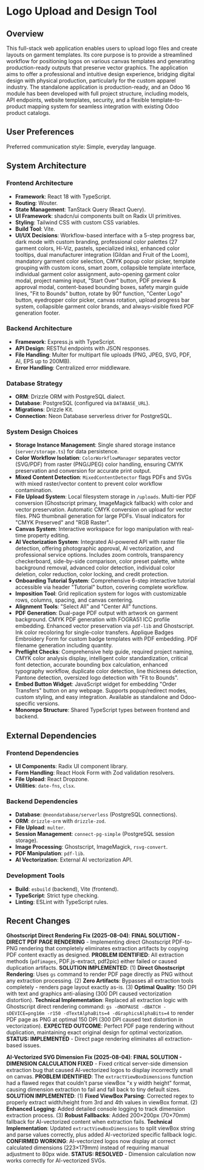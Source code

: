 # Logo Upload and Design Tool

## Overview
This full-stack web application enables users to upload logo files and create layouts on garment templates. Its core purpose is to provide a streamlined workflow for positioning logos on various canvas templates and generating production-ready outputs that preserve vector graphics. The application aims to offer a professional and intuitive design experience, bridging digital design with physical production, particularly for the custom apparel industry. The standalone application is production-ready, and an Odoo 16 module has been developed with full project structure, including models, API endpoints, website templates, security, and a flexible template-to-product mapping system for seamless integration with existing Odoo product catalogs.

## User Preferences
Preferred communication style: Simple, everyday language.

## System Architecture

### Frontend Architecture
- **Framework**: React 18 with TypeScript.
- **Routing**: Wouter.
- **State Management**: TanStack Query (React Query).
- **UI Framework**: shadcn/ui components built on Radix UI primitives.
- **Styling**: Tailwind CSS with custom CSS variables.
- **Build Tool**: Vite.
- **UI/UX Decisions**: Workflow-based interface with a 5-step progress bar, dark mode with custom branding, professional color palettes (27 garment colors, Hi-Viz, pastels, specialized inks), enhanced color tooltips, dual manufacturer integration (Gildan and Fruit of the Loom), mandatory garment color selection, CMYK popup color picker, template grouping with custom icons, smart zoom, collapsible template interface, individual garment color assignment, auto-opening garment color modal, project naming input, "Start Over" button, PDF preview & approval modal, content-based bounding boxes, safety margin guide lines, "Fit to Bounds" button, rotate by 90° function, "Center Logo" button, eyedropper color picker, canvas rotation, upload progress bar system, collapsible garment color brands, and always-visible fixed PDF generation footer.

### Backend Architecture
- **Framework**: Express.js with TypeScript.
- **API Design**: RESTful endpoints with JSON responses.
- **File Handling**: Multer for multipart file uploads (PNG, JPEG, SVG, PDF, AI, EPS up to 200MB).
- **Error Handling**: Centralized error middleware.

### Database Strategy
- **ORM**: Drizzle ORM with PostgreSQL dialect.
- **Database**: PostgreSQL (configured via `DATABASE_URL`).
- **Migrations**: Drizzle Kit.
- **Connection**: Neon Database serverless driver for PostgreSQL.

### System Design Choices
- **Storage Instance Management**: Single shared storage instance (`server/storage.ts`) for data persistence.
- **Color Workflow Isolation**: `ColorWorkflowManager` separates vector (SVG/PDF) from raster (PNG/JPEG) color handling, ensuring CMYK preservation and conversion for accurate print output.
- **Mixed Content Detection**: `MixedContentDetector` flags PDFs and SVGs with mixed raster/vector content to prevent color workflow contamination.
- **File Upload System**: Local filesystem storage in `/uploads`. Multi-tier PDF conversion (Ghostscript primary, ImageMagick fallback) with color and vector preservation. Automatic CMYK conversion on upload for vector files. PNG thumbnail generation for large PDFs. Visual indicators for "CMYK Preserved" and "RGB Raster".
- **Canvas System**: Interactive workspace for logo manipulation with real-time property editing.
- **AI Vectorization System**: Integrated AI-powered API with raster file detection, offering photographic approval, AI vectorization, and professional service options. Includes zoom controls, transparency checkerboard, side-by-side comparison, color preset palette, white background removal, advanced color detection, individual color deletion, color reduction, color locking, and credit protection.
- **Onboarding Tutorial System**: Comprehensive 6-step interactive tutorial accessible via header "Tutorial" button, covering complete workflow.
- **Imposition Tool**: Grid replication system for logos with customizable rows, columns, spacing, and canvas centering.
- **Alignment Tools**: "Select All" and "Center All" functions.
- **PDF Generation**: Dual-page PDF output with artwork on garment background. CMYK PDF generation with FOGRA51 ICC profile embedding. Enhanced vector preservation via `pdf-lib` and Ghostscript. Ink color recoloring for single-color transfers. Applique Badges Embroidery Form for custom badge templates with PDF embedding. PDF filename generation including quantity.
- **Preflight Checks**: Comprehensive help guide, required project naming, CMYK color analysis display, intelligent color standardization, critical font detection, accurate bounding box calculation, enhanced typography workflow, duplicate color detection, line thickness detection, Pantone detection, oversized logo detection with "Fit to Bounds".
- **Embed Button Widget**: JavaScript widget for embedding "Order Transfers" button on any webpage. Supports popup/redirect modes, custom styling, and easy integration. Available as standalone and Odoo-specific versions.
- **Monorepo Structure**: Shared TypeScript types between frontend and backend.

## External Dependencies

### Frontend Dependencies
- **UI Components**: Radix UI component library.
- **Form Handling**: React Hook Form with Zod validation resolvers.
- **File Upload**: React Dropzone.
- **Utilities**: `date-fns`, `clsx`.

### Backend Dependencies
- **Database**: `@neondatabase/serverless` (PostgreSQL connections).
- **ORM**: `drizzle-orm` with `drizzle-zod`.
- **File Upload**: `multer`.
- **Session Management**: `connect-pg-simple` (PostgreSQL session storage).
- **Image Processing**: Ghostscript, ImageMagick, `rsvg-convert`.
- **PDF Manipulation**: `pdf-lib`.
- **AI Vectorization**: External AI vectorization API.

### Development Tools
- **Build**: `esbuild` (backend), Vite (frontend).
- **TypeScript**: Strict type checking.
- **Linting**: ESLint with TypeScript rules.

## Recent Changes

**Ghostscript Direct Rendering Fix (2025-08-04)**: **FINAL SOLUTION - DIRECT PDF PAGE RENDERING** - Implementing direct Ghostscript PDF-to-PNG rendering that completely eliminates extraction artifacts by copying PDF content exactly as designed. **PROBLEM IDENTIFIED**: All extraction methods (`pdfimages`, PDF.js-extract, pdf2pic) either failed or caused duplication artifacts. **SOLUTION IMPLEMENTED**: (1) **Direct Ghostscript Rendering**: Uses `gs` command to render PDF page directly as PNG without any extraction processing. (2) **Zero Artifacts**: Bypasses all extraction tools completely - renders page layout exactly as-is. (3) **Optimal Quality**: 150 DPI with text and graphics anti-aliasing (300 DPI caused vectorization distortion). **Technical Implementation**: Replaced all extraction logic with Ghostscript direct rendering command: `gs -dNOPAUSE -dBATCH -sDEVICE=png16m -r150 -dTextAlphaBits=4 -dGraphicsAlphaBits=4` to render PDF page as PNG at optimal 150 DPI (300 DPI caused text distortion in vectorization). **EXPECTED OUTCOME**: Perfect PDF page rendering without duplication, maintaining exact original design for optimal vectorization. **STATUS: IMPLEMENTED** - Direct page rendering eliminates all extraction-based issues.

**AI-Vectorized SVG Dimension Fix (2025-08-04)**: **FINAL SOLUTION - DIMENSION CALCULATION FIXED** - Fixed critical server-side dimension extraction bug that caused AI-vectorized logos to display incorrectly small on canvas. **PROBLEM IDENTIFIED**: The `extractViewBoxDimensions` function had a flawed regex that couldn't parse viewBox "x y width height" format, causing dimension extraction to fail and fall back to tiny default sizes. **SOLUTION IMPLEMENTED**: (1) **Fixed ViewBox Parsing**: Corrected regex to properly extract width/height from 3rd and 4th values in viewBox format. (2) **Enhanced Logging**: Added detailed console logging to track dimension extraction process. (3) **Robust Fallbacks**: Added 200×200px (70×70mm) fallback for AI-vectorized content when extraction fails. **Technical Implementation**: Updated `extractViewBoxDimensions` to split viewBox string and parse values correctly, plus added AI-vectorized specific fallback logic. **CONFIRMED WORKING**: AI-vectorized logos now display at correct calculated dimensions (223×179mm) instead of requiring manual adjustment to 80px wide. **STATUS: RESOLVED** - Dimension calculation now works correctly for AI-vectorized SVGs.